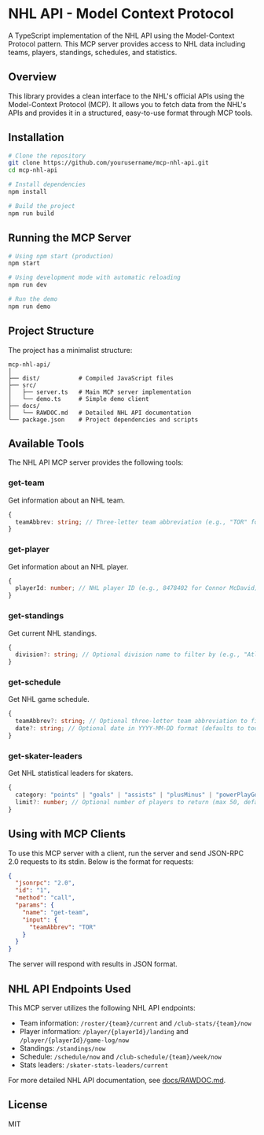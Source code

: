 # NHL API - Model Context Protocol

A TypeScript implementation of the NHL API using the Model-Context Protocol pattern. This MCP server provides access to NHL data including teams, players, standings, schedules, and statistics.

## Overview

This library provides a clean interface to the NHL's official APIs using the Model-Context Protocol (MCP). It allows you to fetch data from the NHL's APIs and provides it in a structured, easy-to-use format through MCP tools.

## Installation

```bash
# Clone the repository
git clone https://github.com/yourusername/mcp-nhl-api.git
cd mcp-nhl-api

# Install dependencies
npm install

# Build the project
npm run build
```

## Running the MCP Server

```bash
# Using npm start (production)
npm start

# Using development mode with automatic reloading
npm run dev

# Run the demo
npm run demo
```

## Project Structure

The project has a minimalist structure:

```
mcp-nhl-api/
│
├── dist/           # Compiled JavaScript files
├── src/
│   ├── server.ts   # Main MCP server implementation
│   └── demo.ts     # Simple demo client
├── docs/
│   └── RAWDOC.md   # Detailed NHL API documentation
└── package.json    # Project dependencies and scripts
```

## Available Tools

The NHL API MCP server provides the following tools:

### get-team

Get information about an NHL team.

```typescript
{
  teamAbbrev: string; // Three-letter team abbreviation (e.g., "TOR" for Toronto Maple Leafs)
}
```

### get-player

Get information about an NHL player.

```typescript
{
  playerId: number; // NHL player ID (e.g., 8478402 for Connor McDavid)
}
```

### get-standings

Get current NHL standings.

```typescript
{
  division?: string; // Optional division name to filter by (e.g., "Atlantic", "Metropolitan")
}
```

### get-schedule

Get NHL game schedule.

```typescript
{
  teamAbbrev?: string; // Optional three-letter team abbreviation to filter by
  date?: string; // Optional date in YYYY-MM-DD format (defaults to today)
}
```

### get-skater-leaders

Get NHL statistical leaders for skaters.

```typescript
{
  category: "points" | "goals" | "assists" | "plusMinus" | "powerPlayGoals" | "gameWinningGoals" | "shots";
  limit?: number; // Optional number of players to return (max 50, default 10)
}
```

## Using with MCP Clients

To use this MCP server with a client, run the server and send JSON-RPC 2.0 requests to its stdin. Below is the format for requests:

```json
{
  "jsonrpc": "2.0",
  "id": "1",
  "method": "call",
  "params": {
    "name": "get-team",
    "input": {
      "teamAbbrev": "TOR"
    }
  }
}
```

The server will respond with results in JSON format.

## NHL API Endpoints Used

This MCP server utilizes the following NHL API endpoints:

- Team information: `/roster/{team}/current` and `/club-stats/{team}/now`
- Player information: `/player/{playerId}/landing` and `/player/{playerId}/game-log/now`
- Standings: `/standings/now`
- Schedule: `/schedule/now` and `/club-schedule/{team}/week/now`
- Stats leaders: `/skater-stats-leaders/current`

For more detailed NHL API documentation, see [docs/RAWDOC.md](docs/RAWDOC.md).

## License

MIT
